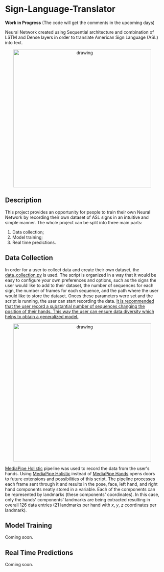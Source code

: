 # Sign-Language-Translator
**Work in Progress** (The code will get the comments in the upcoming days)

Neural Network created using Sequential architecture and combination of LSTM and Dense layers in order to translate American Sign Language (ASL) into text.

<p align="center"> <img src="img/1.gif" alt="drawing" width="450"/> </p>


## Description

This project provides an opportunity for people to train their own Neural Network by recording their own dataset of ASL signs in an intuitive and simple manner.
The whole project can be split into three main parts:
1. Data collection;
2. Model training;
3. Real time predictions.

## Data Collection

In order for a user to collect data and create their own dataset, the [data_collection.py](https://github.com/dgovor/Sign-Language-Translator/blob/main/data_collection.py) is used. The script is organized in a way that it would be easy to configure your own preferences and options, such as the signs the user would like to add to their dataset, the number of sequences for each sign, the number of frames for each sequence, and the path where the user would like to store the dataset. Onces these parameters were set and the script is running, the user can start recording the data. <ins>It is recommended that the user record a substantial number of sequences changing the position of their hands. This way the user can ensure data diversity which helps to obtain a generalized model.</ins>

<p align="center"> <img src="img/2.gif" alt="drawing" width="450"/> </p>

[MediaPipe Holistic](https://google.github.io/mediapipe/solutions/holistic) pipeline was used to record the data from the user's hands. Using [MediaPipe Holistic](https://google.github.io/mediapipe/solutions/holistic) instead of [MediaPipe Hands](https://google.github.io/mediapipe/solutions/hands) opens doors to future extensions and possibilities of this script. The pipeline processes each frame sent through it and results in the pose, face, left hand, and right hand components neatly stored in a variable. Each of the components can be represented by landmarks (these components' coordinates). In this case, only the hands' components' landmarks are being extracted resulting in overall 126 data entries (21 landmarks per hand with _x_, _y_, _z_ coordinates per landmark).



## Model Training

Coming soon.

## Real Time Predictions

Coming soon.
